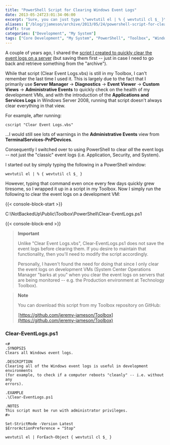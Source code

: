 ```yaml
---
title: "PowerShell Script for Clearing Windows Event Logs"
date: 2013-05-24T23:01:34-06:00
excerpt: "Sure, you can just type \"wevtutil el | % { wevtutil cl $_ }\" whenever you feel like it, but how fun is that?!"
aliases: ["/blog/jjameson/archive/2013/05/24/powershell-script-for-clearing-windows-event-logs.aspx"]
draft: true
categories: ["Development", "My System"]
tags: ["Core Development", "My System", "PowerShell", "Toolbox", "Windows Server"]
---
```


A couple of years ago, I shared the 	[script I created to quickly clear the event logs on a server](/blog/jjameson/2011/03/01/script-to-clear-and-save-event-logs) (but saving  	them first -- just in case I need to go back and retrieve something from the  	"archive").

While that script (Clear Event Logs.vbs) is still in my Toolbox, I can't  	remember the last time I used it. This is largely due to the fact that I primarily  	use **Server Manager** → **Diagnostics** → 	**Event Viewer** → **Custom Views** → 	**Administrative Events** to quickly check on the health of my  	development VMs, and with the introduction of the **Applications and Services
Logs** in Windows Server 2008, running that script doesn't always clear  	everything in that view.

For example, after running:

```
cscript "Clear Event Logs.vbs"
```

...I would still see lots of warnings in the **Administrative Events**  	view from **TerminalServices-PnPDevices**.

Consequently I switched over to using PowerShell to clear *all* the  	event logs -- not just the "classic" event logs (i.e. Application, Security,  	and System).

I started out by simply typing the following in a PowerShell window:

```
wevtutil el | % { wevtutil cl $_ }
```

However, typing that command even once every few days quickly grew tiresome,  	so I wrapped it up in a script in my Toolbox. Now I simply run the following  	to clear the event logs on a development VM:

{{< console-block-start >}}

C:\NotBackedUp\Public\Toolbox\PowerShell\Clear-EventLogs.ps1

{{< console-block-end >}}

> **Important**
>
> Unlike "Clear Event Logs.vbs", Clear-EventLogs.ps1 does not save  			the event logs before clearing them. If you desire to maintain that  			functionality, then you'll need to modify the script accordingly.
>
> Personally, I haven't found the need for doing that since I only  			clear the event logs on development VMs (System Center Operations Manager  			"barks at you" when you clear the event logs on servers that are being  			monitored -- e.g. the Production environment at Technology Toolbox).

> **Note**
>
> You can download this script from my Toolbox repository on GitHub:
>
> [https://github.com/jeremy-jameson/Toolbox](https://github.com/jeremy-jameson/Toolbox)

### Clear-EventLogs.ps1

```
<#
.SYNOPSIS
Clears all Windows event logs.

.DESCRIPTION
Clearing all of the Windows event logs is useful in development environments
(for example, to check if a computer reboots "cleanly" -- i.e. without any
errors).

.EXAMPLE
.\Clear-EventLogs.ps1

.NOTES
This script must be run with administrator privileges.
#>

Set-StrictMode -Version Latest
$ErrorActionPreference = "Stop"

wevtutil el | ForEach-Object { wevtutil cl $_ }
```

